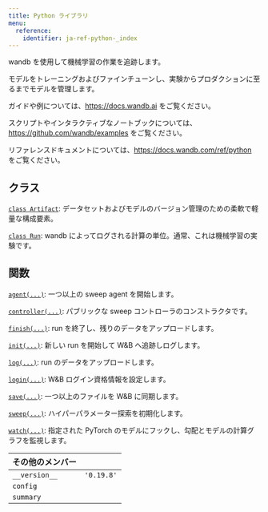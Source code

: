 ```yaml
---
title: Python ライブラリ
menu:
  reference:
    identifier: ja-ref-python-_index
---
```


wandb を使用して機械学習の作業を追跡します。

モデルをトレーニングおよびファインチューンし、実験からプロダクションに至るまでモデルを管理します。

ガイドや例については、https://docs.wandb.ai をご覧ください。

スクリプトやインタラクティブなノートブックについては、https://github.com/wandb/examples をご覧ください。

リファレンスドキュメントについては、https://docs.wandb.com/ref/python をご覧ください。

## クラス

[`class Artifact`](./artifact.md): データセットおよびモデルのバージョン管理のための柔軟で軽量な構成要素。

[`class Run`](./run.md): wandb によってログされる計算の単位。通常、これは機械学習の実験です。

## 関数

[`agent(...)`](./agent.md): 一つ以上の sweep agent を開始します。

[`controller(...)`](./controller.md): パブリックな sweep コントローラのコンストラクタです。

[`finish(...)`](./finish.md): run を終了し、残りのデータをアップロードします。

[`init(...)`](./init.md): 新しい run を開始して W&B へ追跡しログします。

[`log(...)`](./log.md): run のデータをアップロードします。

[`login(...)`](./login.md): W&B ログイン資格情報を設定します。

[`save(...)`](./save.md): 一つ以上のファイルを W&B に同期します。

[`sweep(...)`](./sweep.md): ハイパーパラメーター探索を初期化します。

[`watch(...)`](./watch.md): 指定された PyTorch のモデルにフックし、勾配とモデルの計算グラフを監視します。

| その他のメンバー |  |
| :--- | :--- |
|  `__version__`<a id="__version__"></a> |  `'0.19.8'` |
|  `config`<a id="config"></a> |   |
|  `summary`<a id="summary"></a> |   |